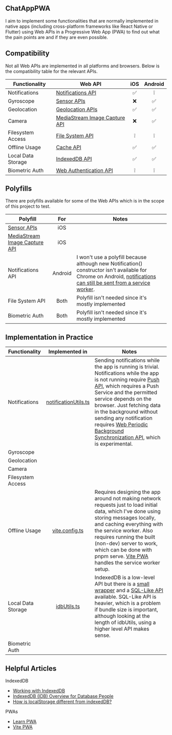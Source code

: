 ## ChatAppPWA

I aim to implement some functionalities that are normally implemented in native apps (including cross-platform frameworks like React Native or Flutter) using Web APIs in a Progressive Web App (PWA) to find out what the pain points are and if they are even possible.

## Compatibility

Not all Web APIs are implemented in all platforms and browsers. Below is the compatibility table for the relevant APIs.

| Functionality      | Web API                                                                                                         | iOS | Android |
| ------------------ | --------------------------------------------------------------------------------------------------------------- | :-: | :-----: |
| Notifications      | [Notifications API](https://developer.mozilla.org/en-US/docs/Web/API/Notifications_API)                         | ✅  |   ❕    |
| Gyroscope          | [Sensor APIs](https://developer.mozilla.org/en-US/docs/Web/API/Sensor_APIs)                                     | ❌️ |   ✅    |
| Geolocation        | [Geolocation APIs](https://developer.mozilla.org/en-US/docs/Web/API/Geolocation_API)                            | ✅  |   ✅    |
| Camera             | [MediaStream Image Capture API](https://developer.mozilla.org/en-US/docs/Web/API/MediaStream_Image_Capture_API) | ❌  |   ✅    |
| Filesystem Access  | [File System API](https://developer.mozilla.org/en-US/docs/Web/API/File_System_API)                             | ❕  |   ❕    |
| Offline Usage      | [Cache API](https://developer.mozilla.org/en-US/docs/Web/API/Cache)                                             | ✅  |   ✅    |
| Local Data Storage | [IndexedDB API](https://developer.mozilla.org/en-US/docs/Web/API/IndexedDB_API)                                 | ✅  |   ✅    |
| Biometric Auth     | [Web Authentication API](https://developer.mozilla.org/en-US/docs/Web/API/Web_Authentication_API)               | ❕  |   ❕    |

## Polyfills

There are polyfills available for some of the Web APIs which is in the scope of this project to test.

| Polyfill                                                                                   |   For   | Notes                                                                                                                                                                                                                                                               |
| ------------------------------------------------------------------------------------------ | :-----: | ------------------------------------------------------------------------------------------------------------------------------------------------------------------------------------------------------------------------------------------------------------------- |
| [Sensor APIs](https://github.com/kenchris/sensor-polyfills)                                |   iOS   |                                                                                                                                                                                                                                                                     |
| [MediaStream Image Capture API](https://github.com/GoogleChromeLabs/imagecapture-polyfill) |   iOS   |                                                                                                                                                                                                                                                                     |
| Notifications API                                                                          | Android | I won't use a polyfill because although new Notification() constructor isn't available for Chrome on Android, [notifications can still be sent from a service worker](https://developer.mozilla.org/en-US/docs/Web/API/ServiceWorkerRegistration/showNotification). |
| File System API                                                                            |  Both   | Polyfill isn't needed since it's mostly implemented                                                                                                                                                                                                                 |
| Biometric Auth                                                                             |  Both   | Polyfill isn't needed since it's mostly implemented                                                                                                                                                                                                                 |

## Implementation in Practice

| Functionality      |                          Implemented in                          | Notes                                                                                                                                                                                                                                                                                                                                                                                                                                                                                                                   |
| ------------------ | :--------------------------------------------------------------: | ----------------------------------------------------------------------------------------------------------------------------------------------------------------------------------------------------------------------------------------------------------------------------------------------------------------------------------------------------------------------------------------------------------------------------------------------------------------------------------------------------------------------- |
| Notifications      | [notificationUtils.ts](/frontend/src/utils/notificationUtils.ts) | Sending notifications while the app is running is trivial. Notifications while the app is not running require [Push API](https://developer.mozilla.org/en-US/docs/Web/API/Push_API), which requires a Push Service and the permitted service depends on the browser. Just fetching data in the background without sending any notification requires [Web Periodic Background Synchronization API](https://developer.mozilla.org/en-US/docs/Web/API/Web_Periodic_Background_Synchronization_API), which is experimental. |
| Gyroscope          |                                                                  |                                                                                                                                                                                                                                                                                                                                                                                                                                                                                                                         |
| Geolocation        |                                                                  |                                                                                                                                                                                                                                                                                                                                                                                                                                                                                                                         |
| Camera             |                                                                  |                                                                                                                                                                                                                                                                                                                                                                                                                                                                                                                         |
| Filesystem Access  |                                                                  |                                                                                                                                                                                                                                                                                                                                                                                                                                                                                                                         |
| Offline Usage      |            [vite.config.ts](/frontend/vite.config.ts)            | Requires designing the app around not making network requests just to load initial data, which I've done using storing messages locally, and caching everything with the service worker. Also requires running the built (non-dev) server to work, which can be done with pnpm serve. [Vite PWA](https://vite-pwa-org.netlify.app/guide/) handles the service worker setup.                                                                                                                                             |
| Local Data Storage |        [idbUtils.ts](/frontend/src/utils/idb/idbUtils.ts)        | IndexedDB is a low-level API but there is a [small wrapper](https://github.com/jakearchibald/idb) and a [SQL-Like API](https://dexie.org/) available. SQL-Like API is heavier, which is a problem if bundle size is important, although looking at the length of idbUtils, using a higher level API makes sense.                                                                                                                                                                                                        |
| Biometric Auth     |                                                                  |                                                                                                                                                                                                                                                                                                                                                                                                                                                                                                                         |

## Helpful Articles

IndexedDB

- [Working with IndexedDB](https://web.dev/articles/indexeddb)
- [IndexedDB (IDB) Overview for Database People](https://chromium.googlesource.com/chromium/src/third_party/+/master/blink/renderer/modules/indexeddb/docs/idb_overview.md)
- [How is localStorage different from indexedDB?](https://softwareengineering.stackexchange.com/questions/219953/how-is-localstorage-different-from-indexeddb)

PWAs

- [Learn PWA](https://web.dev/learn/pwa/)
- [Vite PWA](https://vite-pwa-org.netlify.app/guide/)
